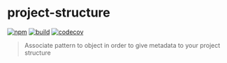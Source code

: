 # project-structure

[![npm](https://badge.fury.io/js/%40dmail%2Fproject-structure.svg)](https://badge.fury.io/js/%40dmail%2Fproject-structure)
[![build](https://travis-ci.com/dmail/project-structure.svg?branch=master)](http://travis-ci.com/dmail/project-structure)
[![codecov](https://codecov.io/gh/dmail/project-structure/branch/master/graph/badge.svg)](https://codecov.io/gh/dmail/project-structure)

> Associate pattern to object in order to give metadata to your project structure
